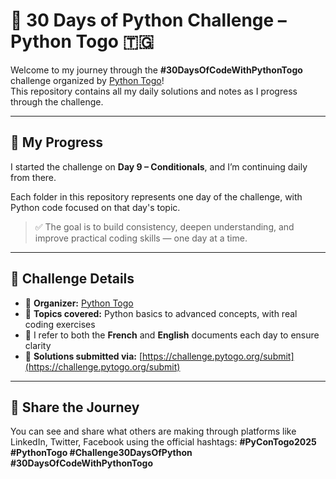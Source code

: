 # 🚀 30 Days of Python Challenge – Python Togo 🇹🇬

Welcome to my journey through the **#30DaysOfCodeWithPythonTogo** challenge organized by [Python Togo](https://pytogo.org)!  
This repository contains all my daily solutions and notes as I progress through the challenge.

---

## 📅 My Progress

I started the challenge on **Day 9 – Conditionals**, and I’m continuing daily from there.

Each folder in this repository represents one day of the challenge, with Python code focused on that day's topic.

> ✅ The goal is to build consistency, deepen understanding, and improve practical coding skills — one day at a time.

---

## 📂 Challenge Details

- 📌 **Organizer:** [Python Togo](https://pytogo.org)
- 🧠 **Topics covered:** Python basics to advanced concepts, with real coding exercises
- 🔁 I refer to both the **French** and **English** documents each day to ensure clarity
- 📝 **Solutions submitted via:** [https://challenge.pytogo.org/submit](https://challenge.pytogo.org/submit)

---

## 📣 Share the Journey

You can see and share what others are making through platforms like LinkedIn, Twitter, Facebook using the official hashtags:
**#PyConTogo2025 #PythonTogo #Challenge30DaysOfPython #30DaysOfCodeWithPythonTogo**
